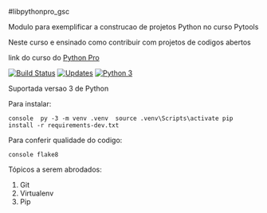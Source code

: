 #libpythonpro_gsc

Modulo para exemplificar a construcao de projetos Python no curso Pytools

Neste curso e ensinado como contribuir com projetos de codigos abertos

link do curso do [Python Pro](https://pythonpro.com.br/)

[![Build Status](https://app.travis-ci.com/guisouco/libpythonpro_gsc.svg?branch=main)](https://app.travis-ci.com/guisouco/libpythonpro_gsc)
[![Updates](https://pyup.io/repos/github/guisouco/libpythonpro_gsc/shield.svg)](https://pyup.io/repos/github/guisouco/libpythonpro_gsc/)
[![Python 3](https://pyup.io/repos/github/guisouco/libpythonpro_gsc/python-3-shield.svg)](https://pyup.io/repos/github/guisouco/libpythonpro_gsc/)

Suportada versao 3 de Python

Para instalar:

``console 
py -3 -m venv .venv 
source .venv\Scripts\activate
pip install -r requirements-dev.txt``


Para conferir qualidade do codigo:

``console
flake8``

Tópicos a serem abrodados: 
1. Git
2. Virtualenv
3. Pip
